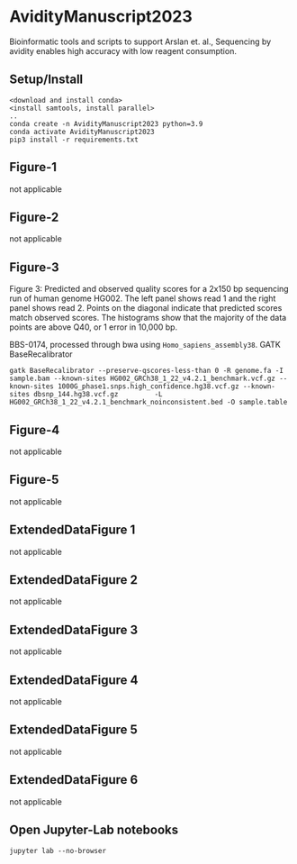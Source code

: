# AvidityManuscript2023

Bioinformatic tools and scripts to support Arslan et. al., Sequencing by avidity enables high accuracy with low reagent consumption.
<tbd paper link>

## Setup/Install
```
<download and install conda>
<install samtools, install parallel>
..
conda create -n AvidityManuscript2023 python=3.9
conda activate AvidityManuscript2023
pip3 install -r requirements.txt
```

## Figure-1
not applicable


## Figure-2
not applicable


## Figure-3

Figure 3: Predicted and observed quality scores for a 2x150 bp sequencing run of human genome HG002.  The left panel shows read 1 and the right panel shows read 2.  Points on the diagonal indicate that predicted scores match observed scores.  The histograms show that the majority of the data points are above Q40, or 1 error in 10,000 bp.

BBS-0174, processed through bwa using `Homo_sapiens_assembly38`.  GATK BaseRecalibrator

```
gatk BaseRecalibrator --preserve-qscores-less-than 0 -R genome.fa -I sample.bam --known-sites HG002_GRCh38_1_22_v4.2.1_benchmark.vcf.gz --known-sites 1000G_phase1.snps.high_confidence.hg38.vcf.gz --known-sites dbsnp_144.hg38.vcf.gz         -L HG002_GRCh38_1_22_v4.2.1_benchmark_noinconsistent.bed -O sample.table
```

## Figure-4
not applicable

## Figure-5
not applicable

## ExtendedDataFigure 1 
not applicable

## ExtendedDataFigure 2
not applicable

## ExtendedDataFigure 3
not applicable

## ExtendedDataFigure 4
not applicable

## ExtendedDataFigure 5 
not applicable

## ExtendedDataFigure 6
not applicable

## Open Jupyter-Lab notebooks
```
jupyter lab --no-browser
```